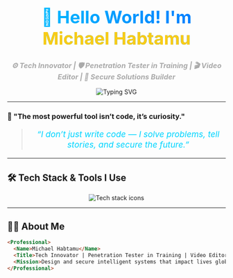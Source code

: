 <!-- Stylish Animated Header -->
<h1 align="center" style="font-size: 2.5rem; font-weight: bold; background: linear-gradient(to right, #00c6ff, #0072ff); -webkit-background-clip: text; color: transparent;">
  👋 Hello World! I'm <span style="color:#facc15;">Michael Habtamu</span>
</h1>

<h3 align="center" style="color: #aaa; font-style: italic;">
  ⚙️ Tech Innovator | 🛡️ Penetration Tester in Training | 🎬 Video Editor | 🧠 Secure Solutions Builder
</h3>

<p align="center">
  <img src="https://readme-typing-svg.demolab.com?font=Fira+Code&size=22&duration=3000&pause=1000&center=true&vCenter=true&width=800&lines=Crafting+secure+solutions+for+real-world+problems...;Breaking+things+ethically+to+build+better+systems...;Editing+frames+that+inspire...;Learning+Relentlessly+%F0%9F%93%96+Building+Fearlessly+%F0%9F%9A%80" alt="Typing SVG" />
</p>

---

### 🧠 "The most powerful tool isn’t code, it’s curiosity."

<blockquote align="center" style="font-size: 1.2rem; font-style: italic; color: #00d4ff;">
  “I don’t just write code — I solve problems, tell stories, and secure the future.”  
</blockquote>

---

## 🛠️ Tech Stack & Tools I Use

<div align="center">

  <img src="https://skillicons.dev/icons?i=python,html,css,linux,bash,js,nodejs,react,git,github,vercel,netlify,firebase&theme=dark&perline=7" alt="Tech stack icons" />
  
</div>

---

## 👨‍💻 About Me

```html
<Professional>
  <Name>Michael Habtamu</Name>
  <Title>Tech Innovator | Penetration Tester in Training | Video Editor</Title>
  <Mission>Design and secure intelligent systems that impact lives globally</Mission>
</Professional>
